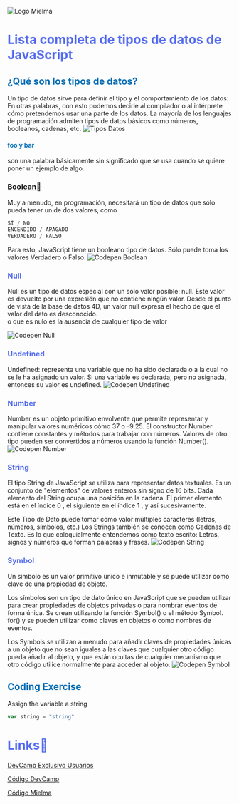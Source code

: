 ![Logo Mielma](image/Logo_Encabezado.png)

# <b><font color="#556CEE">Lista completa de tipos de datos de JavaScript</font></b>

## <b><font color="#006cb5">¿Qué son los tipos de datos?</font></b>
Un tipo de datos sirve para definir el tipo y el comportamiento de los datos: En otras palabras, con esto podemos decirle al compilador o al intérprete cómo pretendemos usar una parte de los datos. La mayoría de los lenguajes de programación admiten tipos de datos básicos como números, booleanos, cadenas, etc.
![Tipos Datos](image/Tipos_Datos.png)
#### <font color="#006cb5">foo y bar</font>
son una palabra básicamente
sin significado que se usa cuando se quiere
poner un ejemplo de algo.

### <font color="#556CEE">[Boolean🔗](https://www.w3schools.com/js/js_booleans.asp)</font>
Muy a menudo, en programación, necesitará un tipo de datos que sólo pueda tener un de dos valores, como
```js
SÍ / NO
ENCENDIDO / APAGADO
VERDADERO / FALSO
```
Para esto, JavaScript tiene un booleano tipo de datos. Sólo puede toma los valores Verdadero o Falso.
![Codepen Boolean](image/Codepen_Boolean.png)

### <font color="#556CEE">Null</font>
Null es un tipo de datos especial con un solo valor posible: null. Este valor es devuelto por una expresión que no contiene ningún valor. Desde el punto de vista de la base de datos 4D, un valor null expresa el hecho de que el valor del dato es desconocido.  
o que es nulo es la ausencia de cualquier tipo de valor

![Codepen Null](image/Codepen_Null.png)

### <font color="#556CEE">Undefined</font>
Undefined: representa una variable que no ha sido declarada o a la cual no se le ha asignado un valor. 
Si una variable es declarada, pero no asignada, entonces su valor es undefined.
![Codepen Undefined](image/Codepen_Undefined.png)

### <font color="#556CEE">Number</font>
Number es un objeto primitivo envolvente que permite representar y manipular valores numéricos cómo 37 o -9.25. El constructor Number contiene constantes y métodos para trabajar con números. Valores de otro tipo pueden ser convertidos a números usando la función Number().
![Codepen Number](image/Codepen_Number.png)

### <font color="#556CEE">String</font>
El tipo String de JavaScript se utiliza para representar datos textuales. Es un conjunto de "elementos" de valores enteros sin signo de 16 bits. Cada elemento del String ocupa una posición en la cadena. El primer elemento está en el índice 0 , el siguiente en el índice 1 , y así sucesivamente.

Este Tipo de Dato puede tomar como valor múltiples caracteres (letras, números, símbolos, etc.) Los Strings también se conocen como Cadenas de Texto. Es lo que coloquialmente entendemos como texto escrito: Letras, signos y números que forman palabras y frases.
![Codepen String](image/Codepen_String.png)

### <font color="#556CEE">Symbol</font>
Un símbolo es un valor primitivo único e inmutable y se puede utilizar como clave de una propiedad de objeto.

Los símbolos son un tipo de dato único en JavaScript que se pueden utilizar para crear propiedades de objetos privadas o para nombrar eventos de forma única. Se crean utilizando la función Symbol() o el método Symbol. for() y se pueden utilizar como claves en objetos o como nombres de eventos.

Los Symbols se utilizan a menudo para añadir claves de propiedades únicas a un objeto que no sean iguales a las claves que cualquier otro código pueda añadir al objeto, y que están ocultas de cualquier mecanismo que otro código utilice normalmente para acceder al objeto.
![Codepen Symbol](image/Codepen_Symbol.png)






## <b><font color="#006cb5">Coding Exercise</font></b>
Assign the variable a string
```js
var string = "string"
```

# <b><font color="#556CEE">Links🔗</font></b>

[DevCamp Exclusivo Usuarios](https://basque.devcamp.com/pt-full-stack-development-javascript-python-react/guide/comprehensive-list-javascript-data-types)  

[Código DevCamp](https://github.com/rails-camp/javascript-programming/blob/master/section_b_09_data_types.js)

[Código Mielma](https://codepen.io/ElizabethMaranon/pen/rNgyYZZ)